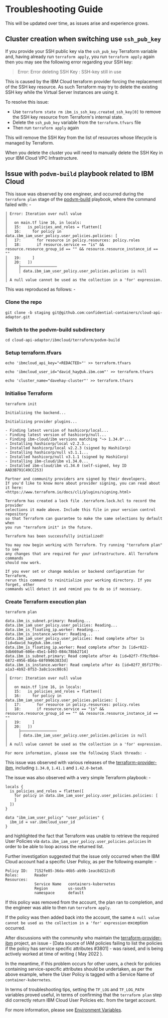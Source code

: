 # Troubleshooting Guide

This will be updated over time, as issues arise and experience grows.

## Cluster creation when switching use `ssh_pub_key`

If you provide your SSH public key via the `ssh_pub_key` Terraform variable and, having already run `terraform apply`, you run `terraform apply` again then you may see the following error regarding your SSH key:
> Error: Error deleting SSH Key : SSH-key still in use

This is caused by the IBM Cloud terraform provider forcing the replacement of the SSH key resource. As such Terraform may try to delete the existing SSH key while the Virtual Server Instances are using it.

To resolve this issue:

- Use `terraform state rm ibm_is_ssh_key.created_ssh_key[0]` to remove the SSH key resource from Terraform's internal state.
- Delete the `ssh_pub_key` variable from the `terraform.tfvars` file
- Then run `terraform apply` again

This will remove the SSH Key from the list of resources whose lifecycle is managed by Terraform.

When you delete the cluster you will need to manually delete the SSH Key in your IBM Cloud VPC Infrastructure.

## Issue with `podvm-build` playbook related to IBM Cloud

This issue was observed by one engineer, and occurred during the `terraform plan` stage of the [podvm-build](https://github.com/confidential-containers/cloud-api-adaptor/tree/staging/ibmcloud/terraform/podvm-build) playbook, where the command failed with: -

```text
│ Error: Iteration over null value
│
│   on main.tf line 16, in locals:
│   15:   is_policies_and_roles = flatten([
│   16:     for policy in data.ibm_iam_user_policy.user_policies.policies: [
│   17:       for resource in policy.resources: policy.roles
│   18:       if resource.service == "is" && resource.resource_group_id == "" && resource.resource_instance_id == ""
│   19:     ]
│   20:   ])
│     ├────────────────
│     │ data.ibm_iam_user_policy.user_policies.policies is null
│
│ A null value cannot be used as the collection in a 'for' expression.
```

This was reproduced as follows: -

### Clone the repo

`git clone -b staging git@github.com:confidential-containers/cloud-api-adaptor.git`

### Switch to the podvm-build subdirectory

`cd cloud-api-adaptor/ibmcloud/terraform/podvm-build`

### Setup terraform.tfvars

`echo 'ibmcloud_api_key="<REDACTED>"' >> terraform.tfvars`

`echo 'ibmcloud_user_id="david_hay@uk.ibm.com"' >> terraform.tfvars`

`echo 'cluster_name="davehay-cluster"' >> terraform.tfvars`

### Initialise Terraform

`terraform init`

```text
Initializing the backend...

Initializing provider plugins...

- Finding latest version of hashicorp/local...
- Finding latest version of hashicorp/null...
- Finding ibm-cloud/ibm versions matching "~> 1.34.0"...
- Installing hashicorp/local v2.2.3...
- Installed hashicorp/local v2.2.3 (signed by HashiCorp)
- Installing hashicorp/null v3.1.1...
- Installed hashicorp/null v3.1.1 (signed by HashiCorp)
- Installing ibm-cloud/ibm v1.34.0...
- Installed ibm-cloud/ibm v1.34.0 (self-signed, key ID AAD3B791C49CC253)

Partner and community providers are signed by their developers.
If you'd like to know more about provider signing, you can read about it here:
<https://www.terraform.io/docs/cli/plugins/signing.html>

Terraform has created a lock file .terraform.lock.hcl to record the provider
selections it made above. Include this file in your version control repository
so that Terraform can guarantee to make the same selections by default when
you run "terraform init" in the future.

Terraform has been successfully initialized!

You may now begin working with Terraform. Try running "terraform plan" to see
any changes that are required for your infrastructure. All Terraform commands
should now work.

If you ever set or change modules or backend configuration for Terraform,
rerun this command to reinitialize your working directory. If you forget, other
commands will detect it and remind you to do so if necessary.
```

### Create Terraform execution plan

`terraform plan`

```text
data.ibm_is_subnet.primary: Reading...
data.ibm_iam_user_policy.user_policies: Reading...
data.ibm_is_floating_ip.worker: Reading...
data.ibm_is_instance.worker: Reading...
data.ibm_iam_user_policy.user_policies: Read complete after 1s [id=david_hay@uk.ibm.com]
data.ibm_is_floating_ip.worker: Read complete after 3s [id=r022-3db669a0-606e-45e1-b493-084c78bb2714]
data.ibm_is_subnet.primary: Read complete after 4s [id=02f7-f79cfbb4-6872-4956-8b6a-68f09063833d]
data.ibm_is_instance.worker: Read complete after 4s [id=02f7_05f17f9c-a1a3-4b92-8f53-3a8c1cec08c6]
╷
│ Error: Iteration over null value
│
│   on main.tf line 16, in locals:
│   15:   is_policies_and_roles = flatten([
│   16:     for policy in data.ibm_iam_user_policy.user_policies.policies: [
│   17:       for resource in policy.resources: policy.roles
│   18:       if resource.service == "is" && resource.resource_group_id == "" && resource.resource_instance_id == ""
│   19:     ]
│   20:   ])
│     ├────────────────
│     │ data.ibm_iam_user_policy.user_policies.policies is null
│
│ A null value cannot be used as the collection in a 'for' expression.

For more information, please see the following Slack threads: -
```

This issue was observed with various releases of the [terraform-provider-ibm](https://github.com/IBM-Cloud/terraform-provider-ibm), including `1.34.0`, `1.41.1` and `1.42.0-beta0`.

The issue was also observed with a very simple Terraform playbook: -

```code
locals {
  is_policies_and_roles = flatten([
    for policy in data.ibm_iam_user_policy.user_policies.policies: [
    ]
  ])
}

data "ibm_iam_user_policy" "user_policies" {
  ibm_id = var.ibmcloud_user_id
}
```

and highlighted the fact that Terraform was unable to retrieve the required User Policies via `data.ibm_iam_user_policy.user_policies.policies` in order to be able to loop across the returned list.

Further investigation suggested that the issue only occurred when the IBM Cloud account had a specific User Policy, as per the following example: -

```text
Policy ID:   7152fe85-36da-46b5-ab9b-1eac8d212cd5
Roles:       Reader
Resources:
             Service Name   containers-kubernetes
             Region         us-south
             namespace      default
```

If this policy was removed from the account, the plan ran to completion, and the engineer was able to then run `terraform apply`.

If the policy was then added back into the account, the same `A null value cannot be used as the collection in a 'for' expression` exception occurred.

After discussions with the community who maintain the [terraform-provider-ibm](https://github.com/IBM-Cloud/terraform-provider-ibm) project, an issue - [Data source of IAM policies failing to list the policies if the policy has service specific attributes #3801] - was raised, and is being actively worked at time of writing ( May 2022 ).

In the meantime, if this problem occurs for other users, a check for policies containing service-specific attributes should be undertaken, as per the above example, where the User Policy is tagged with a Service Name of `container-kubernetes`.

In terms of troubleshooting tips, setting the `TF_LOG` and `TF_LOG_PATH` variables proved useful, in terms of confirming that the `terraform plan` step did correctly return IBM Cloud User Policies etc. from the target account.

For more information, please see [Environment Variables](https://www.terraform.io/cli/config/environment-variables).
